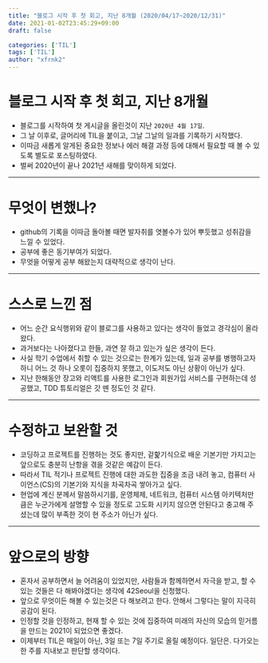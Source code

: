 ```yaml
---
title: "블로그 시작 후 첫 회고, 지난 8개월 (2020/04/17~2020/12/31)"
date: 2021-01-02T23:45:29+09:00
draft: false

categories: ['TIL']
tags: ['TIL']
author: "xfrnk2"
---
```

# 블로그 시작 후 첫 회고, 지난 8개월
+ 블로그를 시작하여 첫 게시글을 올린것이 지난 `2020년 4월 17일`.  
+ 그 날 이후로, 글머리에 TIL을 붙이고, 그날 그날의 일과를 기록하기 시작했다. 
+ 이따금 새롭게 알게된 중요한 정보나 에러 해결 과정 등에 대해서 필요할 때 볼 수 있도록 별도로 포스팅하였다.
+ 벌써 2020년이 끝나 2021년 새해를 맞이하게 되었다.
  
---
# 무엇이 변했나?
+ github의 기록을 이따금 돌아볼 때면 발자취를 엿볼수가 있어 뿌듯했고 성취감을 느낄 수 있었다.
+ 공부에 좋은 동기부여가 되었다.
+ 무엇을 어떻게 공부 해왔는지 대략적으로 생각이 난다.
  
---
# 스스로 느낀 점
+ 어느 순간 요식행위와 같이 블로그를 사용하고 있다는 생각이 들었고 경각심이 올라왔다.
+ 과거보다는 나아졌다고 한들, 과연 잘 하고 있는가 싶은 생각이 든다.
+ 사실 학기 수업에서 취할 수 있는 것으로는 한계가 있는데, 일과 공부를 병행하고자 하니 어느 것 하나 오롯이 집중하지 못했고, 이도저도 아닌 상황이 아닌가 싶다.
+ 지난 한해동안 장고와 리액트를 사용한 로그인과 회원가입 서비스를 구현하는데 성공했고, TDD 튜토리얼은 갓 뗀 정도인 것 같다. 
  
---
# 수정하고 보완할 것
+ 코딩하고 프로젝트를 진행하는 것도 좋지만, 겉핥기식으로 배운 기본기만 가지고는 앞으로도 충분히 난항을 겪을 것같은 예감이 든다.
+ 따라서 TIL 적기나 프로젝트 진행에 대한 과도한 집중을 조금 내려 놓고, 컴퓨터 사이언스(CS)의 기본기와 지식을 차곡차곡 쌓아가고 싶다.
+ 현업에 계신 분께서 말씀하시기를, 운영체제, 네트워크, 컴퓨터 시스템 아키텍처만큼은 누군가에게 설명할 수 있을 정도로 고도화 시키지 않으면 안된다고 충고해 주셨는데 많이 부족한 것이 현 주소가 아닌가 싶다.
  
---
# 앞으로의 방향
+ 혼자서 공부하면서 늘 어려움이 있었지만, 사람들과 함께하면서 자극을 받고, 할 수 있는 것들은 다 해봐야겠다는 생각에 42Seoul을 신청했다.
+ 앞으로 무엇이든 해볼 수 있는것은 다 해보려고 한다. 안해서 그렇다는 말이 지극히 공감이 된다.
+ 인정할 것을 인정하고, 현재 할 수 있는 것에 집중하여 미래의 자신의 모습의 믿거름을 만드는 2021이 되었으면 좋겠다.
+ 이제부터 TIL은 매일이 아닌, 3일 또는 7일 주기로 올릴 예정이다. 일단은. 다가오는 한 주를 지내보고 판단할 생각이다.
  